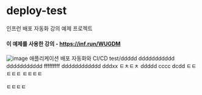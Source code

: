 # deploy-test
인프런 배포 자동화 강의 예제 프로젝트

#### 이 예제를 사용한 강의 - https://inf.run/WUGDM
![image](https://github.com/lleellee0/application-deploy-advanced/assets/14347593/96691c72-a4d7-4dec-ab1c-1d0d4859fdcb)
애플리케이션 배포 자동화와 CI/CD
test/ddddd
ddddddddddd
ddddddddddd
fffffffff
dddddddddddd
dddxx
ㅌㅊㅌㅊ
ddddd
cccc
dcdd
ㅌㅌㅌㅌㅌ
ㅌㅌㅌㅌ

ㅌㅌㅌㅌ
